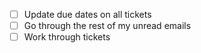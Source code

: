 - [ ] Update due dates on all tickets
- [ ] Go through the rest of my unread emails
- [ ] Work through tickets